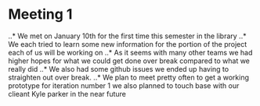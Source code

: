 # Meeting 1
 ..* We met on January 10th for the first time this semester in the library
 ..* We each tried to learn some new information for the portion of the project each of us will be working on
 ..* As it seems with many other teams we had higher hopes for what we could get done over break compared to what we really did
 ..* We also had some github issues we ended up having to straighten out over break.
 ..* We plan to meet pretty often to get a working prototype for iteration number 1 we also planned to touch base with our clieant Kyle parker in the near future
